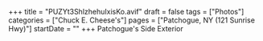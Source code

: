 +++
title = "PUZYt3ShlzhehuIxisKo.avif"
draft = false
tags = ["Photos"]
categories = ["Chuck E. Cheese's"]
pages = ["Patchogue, NY (121 Sunrise Hwy)"]
startDate = ""
+++
Patchogue's Side Exterior

